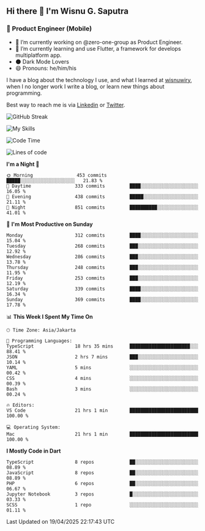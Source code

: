 ## Hi there 👋 I'm Wisnu G. Saputra

### :mobile_phone_off: Product Engineer (Mobile)

- 🔭 I’m currently working on @zero-one-group as Product Engineer.
- 🌱 I’m currently learning and use Flutter, a framework for develops multiplatform app.
- 🌑 Dark Mode Lovers
- 😄 Pronouns: he/him/his

I have a blog about the technology I use, and what I learned at [wisnuwiry](https://wisnuwiry.space/), when I no longer work I write a blog, or learn new things about programming.

Best way to reach me is via [Linkedin](https://www.linkedin.com/in/wisnu-saputra/) or [Twitter](https://twitter.com/wisnuwiry).

![GitHub Streak](https://streak-stats.demolab.com?user=wisnuwiry&theme=dark&hide_border=true)

![My Skills](https://skillicons.dev/icons?i=dart,flutter,kotlin,swift,go,js,css,neovim,git,linux&perline=5)

<!--START_SECTION:waka-->
![Code Time](http://img.shields.io/badge/Code%20Time-1%2C832%20hrs%2017%20mins-blue)

![Lines of code](https://img.shields.io/badge/From%20Hello%20World%20I%27ve%20Written-4.0%20million%20lines%20of%20code-blue)

**I'm a Night 🦉** 

```text
🌞 Morning                453 commits         █████░░░░░░░░░░░░░░░░░░░░   21.83 % 
🌆 Daytime                333 commits         ████░░░░░░░░░░░░░░░░░░░░░   16.05 % 
🌃 Evening                438 commits         █████░░░░░░░░░░░░░░░░░░░░   21.11 % 
🌙 Night                  851 commits         ██████████░░░░░░░░░░░░░░░   41.01 % 
```
📅 **I'm Most Productive on Sunday** 

```text
Monday                   312 commits         ████░░░░░░░░░░░░░░░░░░░░░   15.04 % 
Tuesday                  268 commits         ███░░░░░░░░░░░░░░░░░░░░░░   12.92 % 
Wednesday                286 commits         ███░░░░░░░░░░░░░░░░░░░░░░   13.78 % 
Thursday                 248 commits         ███░░░░░░░░░░░░░░░░░░░░░░   11.95 % 
Friday                   253 commits         ███░░░░░░░░░░░░░░░░░░░░░░   12.19 % 
Saturday                 339 commits         ████░░░░░░░░░░░░░░░░░░░░░   16.34 % 
Sunday                   369 commits         ████░░░░░░░░░░░░░░░░░░░░░   17.78 % 
```


📊 **This Week I Spent My Time On** 

```text
🕑︎ Time Zone: Asia/Jakarta

💬 Programming Languages: 
TypeScript               18 hrs 35 mins      ██████████████████████░░░   88.41 % 
JSON                     2 hrs 7 mins        ███░░░░░░░░░░░░░░░░░░░░░░   10.14 % 
YAML                     5 mins              ░░░░░░░░░░░░░░░░░░░░░░░░░   00.42 % 
CSS                      4 mins              ░░░░░░░░░░░░░░░░░░░░░░░░░   00.39 % 
Bash                     3 mins              ░░░░░░░░░░░░░░░░░░░░░░░░░   00.24 % 

🔥 Editors: 
VS Code                  21 hrs 1 min        █████████████████████████   100.00 % 

💻 Operating System: 
Mac                      21 hrs 1 min        █████████████████████████   100.00 % 
```

**I Mostly Code in Dart** 

```text
TypeScript               8 repos             ██░░░░░░░░░░░░░░░░░░░░░░░   08.89 % 
JavaScript               8 repos             ██░░░░░░░░░░░░░░░░░░░░░░░   08.89 % 
PHP                      6 repos             ██░░░░░░░░░░░░░░░░░░░░░░░   06.67 % 
Jupyter Notebook         3 repos             █░░░░░░░░░░░░░░░░░░░░░░░░   03.33 % 
SCSS                     1 repo              ░░░░░░░░░░░░░░░░░░░░░░░░░   01.11 % 
```




 Last Updated on 19/04/2025 22:17:43 UTC
<!--END_SECTION:waka-->
